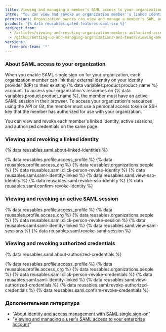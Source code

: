 ```yaml
---
title: Viewing and managing a member's SAML access to your organization
intro: 'You can view and revoke an organization member''s linked identity, active sessions, and authorized credentials.'
permissions: Organization owners can view and manage a member's SAML access to an organization.
product: '{% data reusables.gated-features.saml-sso %}'
redirect_from:
  - /articles/viewing-and-revoking-organization-members-authorized-access-tokens
  - /github/setting-up-and-managing-organizations-and-teams/viewing-and-revoking-organization-members-authorized-access-tokens
versions:
  free-pro-team: '*'
---
```


### About SAML access to your organization

When you enable SAML single sign-on for your organization, each organization member can link their external identity on your identity provider (IdP) to their existing {% data variables.product.product_name %} account. To access your organization's resources on {% data variables.product.product_name %}, the member must have an active SAML session in their browser. To access your organization's resources using the API or Git, the member must use a personal access token or SSH key that the member has authorized for use with your organization.

You can view and revoke each member's linked identity, active sessions, and authorized credentials on the same page.

### Viewing and revoking a linked identity

{% data reusables.saml.about-linked-identities %}

{% data reusables.profile.access_profile %}
{% data reusables.profile.access_org %}
{% data reusables.organizations.people %}
{% data reusables.saml.click-person-revoke-identity %}
{% data reusables.saml.saml-identity-linked %}
{% data reusables.saml.view-sso-identity %}
{% data reusables.saml.revoke-sso-identity %}
{% data reusables.saml.confirm-revoke-identity %}

### Viewing and revoking an active SAML session

{% data reusables.profile.access_profile %}
{% data reusables.profile.access_org %}
{% data reusables.organizations.people %}
{% data reusables.saml.click-person-revoke-session %}
{% data reusables.saml.saml-identity-linked %}
{% data reusables.saml.view-saml-sessions %}
{% data reusables.saml.revoke-saml-session %}

### Viewing and revoking authorized credentials

{% data reusables.saml.about-authorized-credentials %}

{% data reusables.profile.access_profile %}
{% data reusables.profile.access_org %}
{% data reusables.organizations.people %}
{% data reusables.saml.click-person-revoke-credentials %}
{% data reusables.saml.saml-identity-linked %}
{% data reusables.saml.view-authorized-credentials %}
{% data reusables.saml.revoke-authorized-credentials %}
{% data reusables.saml.confirm-revoke-credentials %}

### Дополнительная литература

- "[About identity and access management with SAML single sign-on](/articles/about-identity-and-access-management-with-saml-single-sign-on)"
- "[Viewing and managing a user's SAML access to your enterprise account](/github/setting-up-and-managing-your-enterprise-account/viewing-and-managing-a-users-saml-access-to-your-enterprise-account)"
